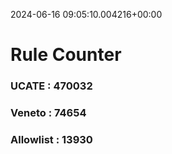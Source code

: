 2024-06-16 09:05:10.004216+00:00
# Rule Counter 
 ### UCATE : 470032

 ### Veneto : 74654

 ### Allowlist : 13930